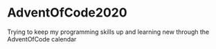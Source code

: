 # AdventOfCode2020

Trying to keep my programming skills up and learning new through the AdventOfCode calendar

